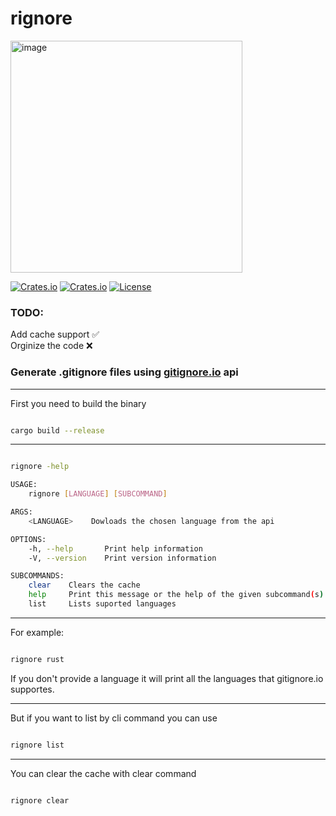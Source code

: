 # rignore

<img width="371" alt="image" src="https://user-images.githubusercontent.com/112097111/189715281-6287eecc-b939-4f5c-9e59-b1ce54af14fa.png">

[![Crates.io](https://img.shields.io/crates/v/rignore?style=flat-square)](https://crates.io/crates/rignore)
[![Crates.io](https://img.shields.io/crates/d/rignore?style=flat-square)](https://crates.io/crates/rignore)
[![License](https://img.shields.io/badge/license-MIT-blue?style=flat-square)](LICENSE-MIT)


### TODO:

Add cache support ✅\
Orginize the code ❌



### Generate .gitignore files using [gitignore.io](https://gitignore.io) api

-----
First you need to build the binary


```bash

cargo build --release

```

-----

```bash

rignore -help

USAGE:
    rignore [LANGUAGE] [SUBCOMMAND]

ARGS:
    <LANGUAGE>    Dowloads the chosen language from the api

OPTIONS:
    -h, --help       Print help information
    -V, --version    Print version information

SUBCOMMANDS:
    clear    Clears the cache
    help     Print this message or the help of the given subcommand(s)
    list     Lists suported languages

```

-----

For example:
```bash

rignore rust

```

If you don't provide a language it will print all the languages 
that gitignore.io supportes.

-----

But if you want to list by cli command you can use
```bash

rignore list

```
-----

You can clear the cache with clear command

```bash

rignore clear

```

